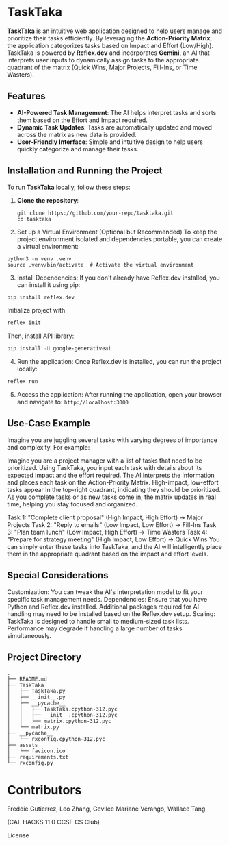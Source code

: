 # TaskTaka

**TaskTaka** is an intuitive web application designed to help users manage and prioritize their tasks efficiently. By leveraging the **Action-Priority Matrix**, the application categorizes tasks based on Impact and Effort (Low/High). TaskTaka is powered by **Reflex.dev** and incorporates **Gemini**, an AI that interprets user inputs to dynamically assign tasks to the appropriate quadrant of the matrix (Quick Wins, Major Projects, Fill-Ins, or Time Wasters).

## Features

- **AI-Powered Task Management**: The AI helps interpret tasks and sorts them based on the Effort and Impact required.
- **Dynamic Task Updates**: Tasks are automatically updated and moved across the matrix as new data is provided.
- **User-Friendly Interface**: Simple and intuitive design to help users quickly categorize and manage their tasks.

## Installation and Running the Project

To run **TaskTaka** locally, follow these steps:

1. **Clone the repository**:
   ```
   git clone https://github.com/your-repo/tasktaka.git
   cd tasktaka
   ```
2. Set up a Virtual Environment (Optional but Recommended)
To keep the project environment isolated and dependencies portable, you can create a virtual environment:
```
python3 -m venv .venv
source .venv/bin/activate  # Activate the virtual environment
```
3. Install Dependencies:
If you don't already have Reflex.dev installed, you can install it using pip:
  ```bash
  pip install reflex.dev
  ```
Initialize project with
  ```bash
  reflex init
  ```
Then, install API library:
```bash
pip install -U google-generativeai
```
4. Run the application:
Once Reflex.dev is installed, you can run the project locally: 
  ```bash
  reflex run
  ```
5. Access the application:
  After running the application, open your browser and navigate to:
  ```http://localhost:3000```

## Use-Case Example
Imagine you are juggling several tasks with varying degrees of importance and complexity. For example:

Imagine you are a project manager with a list of tasks that need to be prioritized. Using TaskTaka, you input each task with details about its expected impact and the effort required. The AI interprets the information and places each task on the Action-Priority Matrix. High-impact, low-effort tasks appear in the top-right quadrant, indicating they should be prioritized. As you complete tasks or as new tasks come in, the matrix updates in real time, helping you stay focused and organized.

Task 1: "Complete client proposal" (High Impact, High Effort) → Major Projects
Task 2: "Reply to emails" (Low Impact, Low Effort) → Fill-Ins
Task 3: "Plan team lunch" (Low Impact, High Effort) → Time Wasters
Task 4: "Prepare for strategy meeting" (High Impact, Low Effort) → Quick Wins
You can simply enter these tasks into TaskTaka, and the AI will intelligently place them in the appropriate quadrant based on the impact and effort levels.

## Special Considerations
Customization: You can tweak the AI's interpretation model to fit your specific task management needs.
Dependencies: Ensure that you have Python and Reflex.dev installed. Additional packages required for AI handling may need to be installed based on the Reflex.dev setup.
Scaling: TaskTaka is designed to handle small to medium-sized task lists. Performance may degrade if handling a large number of tasks simultaneously.

## Project Directory
```
.
├── README.md
├── TaskTaka
│   ├── TaskTaka.py
│   ├── __init__.py
│   ├── __pycache__
│   │   ├── TaskTaka.cpython-312.pyc
│   │   ├── __init__.cpython-312.pyc
│   │   └── matrix.cpython-312.pyc
│   └── matrix.py
├── __pycache__
│   └── rxconfig.cpython-312.pyc
├── assets
│   └── favicon.ico
├── requirements.txt
└── rxconfig.py
```

# Contributors
Freddie Gutierrez, Leo Zhang, Gevilee Mariane Verango, Wallace Tang

(CAL HACKS 11.0 CCSF CS Club)

License
